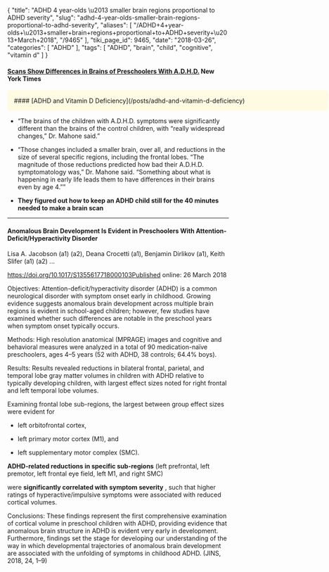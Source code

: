 {
    "title": "ADHD 4 year-olds \u2013 smaller brain regions proportional to ADHD severity",
    "slug": "adhd-4-year-olds-smaller-brain-regions-proportional-to-adhd-severity",
    "aliases": [
        "/ADHD+4+year-olds+\u2013+smaller+brain+regions+proportional+to+ADHD+severity+\u2013+March+2018",
        "/9465"
    ],
    "tiki_page_id": 9465,
    "date": "2018-03-26",
    "categories": [
        "ADHD"
    ],
    "tags": [
        "ADHD",
        "brain",
        "child",
        "cognitive",
        "vitamin d"
    ]
}


#### [Scans Show Differences in Brains of Preschoolers With A.D.H.D.](https://www.nytimes.com/2018/03/26/well/family/scans-show-differences-in-brains-of-preschoolers-with-adhd.html) New York Times

<div class="border" style="background-color:#FFFAE2;padding:15px;margin:10px 0;border-radius:5px;width:700px">
#### [ADHD and Vitamin D Deficiency](/posts/adhd-and-vitamin-d-deficiency)

</div>

* “The brains of the children with A.D.H.D. symptoms were significantly different than the brains of the control children, with “really widespread changes,” Dr. Mahone said.”

* “Those changes included a smaller brain, over all, and reductions in the size of several specific regions, including the frontal lobes. “The magnitude of those reductions predicted how bad their A.D.H.D. symptomatology was,” Dr. Mahone said. “Something about what is happening in early life leads them to have differences in their brains even by age 4.””

*  **They figured out how to keep an ADHD child still for the 40 minutes needed to make a brain scan** 

---

#### Anomalous Brain Development Is Evident in Preschoolers With Attention-Deficit/Hyperactivity Disorder

Lisa A. Jacobson (a1) (a2), Deana Crocetti (a1), Benjamin Dirlikov (a1), Keith Slifer (a1) (a2) ... 

https://doi.org/10.1017/S1355617718000103Published online: 26 March 2018

Objectives: Attention-deficit/hyperactivity disorder (ADHD) is a common neurological disorder with symptom onset early in childhood. Growing evidence suggests anomalous brain development across multiple brain regions is evident in school-aged children; however, few studies have examined whether such differences are notable in the preschool years when symptom onset typically occurs. 

Methods: High resolution anatomical (MPRAGE) images and cognitive and behavioral measures were analyzed in a total of 90 medication-naïve preschoolers, ages 4–5 years (52 with ADHD, 38 controls; 64.4% boys). 

Results: Results revealed reductions in bilateral frontal, parietal, and temporal lobe gray matter volumes in children with ADHD relative to typically developing children, with largest effect sizes noted for right frontal and left temporal lobe volumes.

Examining frontal lobe sub-regions, the largest between group effect sizes were evident for

* left orbitofrontal cortex,

* left primary motor cortex (M1), and 

* left supplementary motor complex (SMC). 

 **ADHD-related reductions in specific sub-regions**  (left prefrontal, left premotor, left frontal eye field, left M1, and right SMC) 

were  **significantly correlated with symptom severity** , such that higher ratings of hyperactive/impulsive symptoms were associated with reduced cortical volumes.

Conclusions: These findings represent the first comprehensive examination of cortical volume in preschool children with ADHD, providing evidence that anomalous brain structure in ADHD is evident very early in development. Furthermore, findings set the stage for developing our understanding of the way in which developmental trajectories of anomalous brain development are associated with the unfolding of symptoms in childhood ADHD. (JINS, 2018, 24, 1–9)